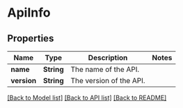 # ApiInfo

## Properties

Name | Type | Description | Notes
------------ | ------------- | ------------- | -------------
**name** | **String** | The name of the API. | 
**version** | **String** | The version of the API. | 

[[Back to Model list]](../README.md#documentation-for-models) [[Back to API list]](../README.md#documentation-for-api-endpoints) [[Back to README]](../README.md)


